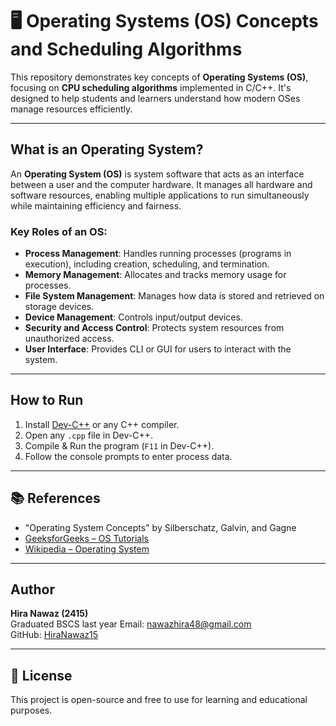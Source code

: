 # 🖥️ Operating Systems (OS) Concepts and Scheduling Algorithms

This repository demonstrates key concepts of **Operating Systems (OS)**, focusing on **CPU scheduling algorithms** implemented in C/C++. It's designed to help students and learners understand how modern OSes manage resources efficiently.

---

## What is an Operating System?

An **Operating System (OS)** is system software that acts as an interface between a user and the computer hardware. It manages all hardware and software resources, enabling multiple applications to run simultaneously while maintaining efficiency and fairness.

### Key Roles of an OS:
- **Process Management**: Handles running processes (programs in execution), including creation, scheduling, and termination.
- **Memory Management**: Allocates and tracks memory usage for processes.
- **File System Management**: Manages how data is stored and retrieved on storage devices.
- **Device Management**: Controls input/output devices.
- **Security and Access Control**: Protects system resources from unauthorized access.
- **User Interface**: Provides CLI or GUI for users to interact with the system.

---

##  How to Run

1. Install [Dev-C++](https://sourceforge.net/projects/orwelldevcpp/) or any C++ compiler.
2. Open any `.cpp` file in Dev-C++.
3. Compile & Run the program (`F11` in Dev-C++).
4. Follow the console prompts to enter process data.

---

## 📚 References

- "Operating System Concepts" by Silberschatz, Galvin, and Gagne
- [GeeksforGeeks – OS Tutorials](https://www.geeksforgeeks.org/operating-systems/)
- [Wikipedia – Operating System](https://en.wikipedia.org/wiki/Operating_system)

---

##  Author

**Hira Nawaz (2415)**  
Graduated BSCS last year 
Email: nawazhira48@gmail.com  
GitHub: [HiraNawaz15](https://github.com/yourusername)

---

## 📜 License

This project is open-source and free to use for learning and educational purposes.
